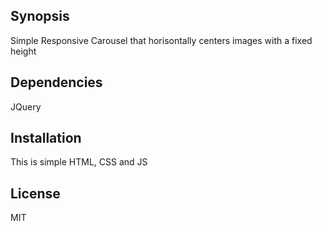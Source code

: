 ## Synopsis

Simple Responsive Carousel that horisontally centers images with a fixed height

## Dependencies

JQuery

## Installation

This is simple HTML, CSS and JS

## License

MIT
